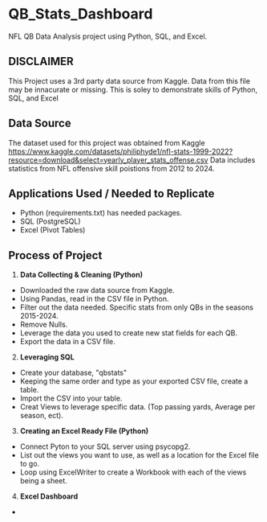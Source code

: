# QB_Stats_Dashboard
NFL QB Data Analysis project using Python, SQL, and Excel.


## DISCLAIMER 
This Project uses a 3rd party data source from Kaggle. Data from this file may be innacurate or missing. This is soley to demonstrate skills of Python, SQL, and Excel

## Data Source
The dataset used for this project was obtained from Kaggle 
https://www.kaggle.com/datasets/philiphyde1/nfl-stats-1999-2022?resource=download&select=yearly_player_stats_offense.csv
Data includes statistics from NFL offensive skill poistions from 2012 to 2024.

## Applications Used / Needed to Replicate
- Python (requirements.txt) has needed packages.
- SQL (PostgreSQL)
- Excel (Pivot Tables)

## Process of Project
1. **Data Collecting & Cleaning (Python)**
  - Downloaded the raw data source from Kaggle.
  - Using Pandas, read in the CSV file in Python.
  - Filter out the data needed. Specific stats from only QBs in the seasons 2015-2024.
  - Remove Nulls.
  - Leverage the data you used to create new stat fields for each QB.
  - Export the data in a CSV file.

2. **Leveraging SQL**
- Create your database, "qbstats"
- Keeping the same order and type as your exported CSV file, create a table.
- Import the CSV into your table.
- Creat Views to leverage specific data. (Top passing yards, Average per season, ect).

3. **Creating an Excel Ready File (Python)**
- Connect Pyton to your SQL server using psycopg2.
- List out the views you want to use, as well as a location for the Excel file to go.
- Loop using ExcelWriter to create a Workbook with each of the views being a sheet.

4. **Excel Dashboard**
- 
